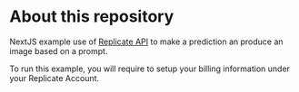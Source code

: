 # About this repository
NextJS example use of [Replicate API](https://replicate.com/docs/guides/nextjs) to make a prediction an produce an image based on a prompt.

To run this example, you will require to setup your billing information under your Replicate Account. 